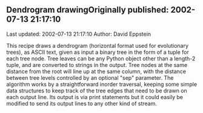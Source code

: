 ## Dendrogram drawingOriginally published: 2002-07-13 21:17:10 
Last updated: 2002-07-13 21:17:10 
Author: David Eppstein 
 
This recipe draws a dendrogram (horizontal format used for evolutionary trees), as ASCII text, given as input a binary tree in the form of a tuple for each tree node.  Tree leaves can be any Python object other than a length-2 tuple, and are converted to strings in the output.  Tree nodes at the same distance from the root will line up at the same column, with the distance between tree levels controlled by an optional "sep" parameter. The algorithm works by a straightforward inorder traversal, keeping some simple data structures to keep track of the tree edges that need to be drawn on each output line.  Its output is via print statements but it could easily be modified to send its output lines to any other kind of stream.